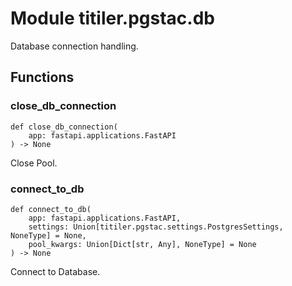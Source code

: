# Module titiler.pgstac.db

Database connection handling.

## Functions

    
### close_db_connection

```python3
def close_db_connection(
    app: fastapi.applications.FastAPI
) -> None
```

Close Pool.

    
### connect_to_db

```python3
def connect_to_db(
    app: fastapi.applications.FastAPI,
    settings: Union[titiler.pgstac.settings.PostgresSettings, NoneType] = None,
    pool_kwargs: Union[Dict[str, Any], NoneType] = None
) -> None
```

Connect to Database.